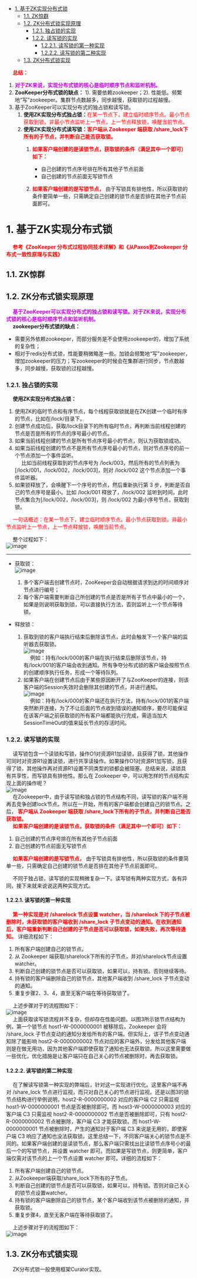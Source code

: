 
<!-- TOC -->

- [1. 基于ZK实现分布式锁](#1-基于zk实现分布式锁)
    - [1.1. ZK惊群](#11-zk惊群)
    - [1.2. ZK分布式锁实现原理](#12-zk分布式锁实现原理)
        - [1.2.1. 独占锁的实现](#121-独占锁的实现)
        - [1.2.2. 读写锁的实现](#122-读写锁的实现)
            - [1.2.2.1. 读写锁的第一种实现](#1221-读写锁的第一种实现)
            - [1.2.2.2. 读写锁的第二种实现](#1222-读写锁的第二种实现)
    - [1.3. ZK分布式锁实现](#13-zk分布式锁实现)

<!-- /TOC -->

&emsp; **<font color = "red">总结：</font>**  
1. **<font color = "clime">对于ZK来说，实现分布式锁的核心是临时顺序节点和监听机制。</font>**  
2. **ZooKeeper分布式锁的缺点：** 1). 需要依赖zookeeper；2). 性能低。频繁地“写”zookeeper。集群节点数越多，同步越慢，获取锁的过程越慢。  
3. 基于ZooKeeper可以实现分布式的独占锁和读写锁。  
    1. **使用ZK实现分布式独占锁：**<font color="red">在某一节点下，建立临时顺序节点。最小节点获取到锁。非最小节点监听上一节点，上一节点释放锁，唤醒当前节点。</font>  
    2. **使用ZK实现分布式读写锁：<font color = "red">客户端从 Zookeeper 端获取 /share_lock下所有的子节点，并判断自己能否获取锁。</font>**  
        1. **<font color = "red">如果客户端创建的是读锁节点，获取锁的条件（满足其中一个即可）如下：</font>**  

            * 自己创建的节点序号排在所有其他子节点前面  
            * 自己创建的节点前面无写锁节点  
            
        2. **<font color = "red">如果客户端创建的是写锁节点，</font>** 由于写锁具有排他性，所以获取锁的条件要简单一些，只需确定自己创建的锁节点是否排在其他子节点前面即可。  


# 1. 基于ZK实现分布式锁
<!--
 基于Zookeeper实现分布式锁，如何解决羊群问题？ 
 https://mp.weixin.qq.com/s/wmRRrdIHaXDk_qBh9zzsyw

 ZK 惊群与脑裂
 https://blog.csdn.net/ajianyingxiaoqinghan/article/details/107327336

ZooKeeper 分布式锁 Curator
https://mp.weixin.qq.com/s/_e-vyZeTlJUaZY1APRb05A
★★★加锁源码
https://mp.weixin.qq.com/s/33CUudLhbCI9mV5g9Qut8Q

~~
https://mp.weixin.qq.com/s/9whV1nuwfu2hWt8newteTA 
-->
&emsp; **<font color = "red">参考《ZooKeeper 分布式过程协同技术详解》和《从Paxos到Zookeeper 分布式一致性原理与实践》</font>**  

## 1.1. ZK惊群



## 1.2. ZK分布式锁实现原理
&emsp; **<font color = "clime">基于ZooKeeper可以实现分布式的独占锁和读写锁。对于ZK来说，实现分布式锁的核心是临时顺序节点和监听机制。</font>**  
&emsp; **zookeeper分布式锁的缺点：**  

* 需要另外依赖zookeeper，而部分服务是不会使用zookeeper的，增加了系统的复杂性；  
* 相对于redis分布式锁，性能要稍微略差一些。加锁会频繁地“写”zookeeper，增加zookeeper的压力；写zookeeper的时候会在集群进行同步，节点数越多，同步越慢，获取锁的过程越慢。

### 1.2.1. 独占锁的实现  
&emsp; **使用ZK实现分布式独占锁：**  
1. 使用ZK的临时节点和有序节点，每个线程获取锁就是在ZK创建一个临时有序的节点，比如在/lock/目录下。  
2. 创建节点成功后，获取/lock目录下的所有临时节点，再判断当前线程创建的节点是否是所有的节点的序号最小的节点。  
3. 如果当前线程创建的节点是所有节点序号最小的节点，则认为获取锁成功。  
4. 如果当前线程创建的节点不是所有节点序号最小的节点，则对节点序号的前一个节点添加一个事件监听。  
&emsp; 比如当前线程获取到的节点序号为 /lock/003，然后所有的节点列表为[/lock/001，/lock/002，/lock/003]，则对 /lock/002 这个节点添加一个事件监听器。  
5. 如果锁释放了，会唤醒下一个序号的节点，然后重新执行第 3 步，判断是否自己的节点序号是最小。比如 /lock/001 释放了，/lock/002 监听到时间，此时节点集合为[/lock/002，/lock/003]，则 /lock/002 为最小序号节点，获取到锁。  

&emsp; <font color="red">一句话概述：在某一节点下，建立临时顺序节点。最小节点获取到锁。非最小节点监听上一节点，上一节点释放锁，唤醒当前节点。</font>

&emsp; 整个过程如下：  
![image](https://gitee.com/wt1814/pic-host/raw/master/images/microService/problems/problem-14.png)  

----
* 获取锁：  
![image](https://gitee.com/wt1814/pic-host/raw/master/images/microService/problems/problem-15.png)  
    1. 多个客户端去创建节点时，ZooKeeper会自动根据请求到达的时间顺序对节点进行编号；  
    2. 每个客户端需要判断自己所创建的节点是否是所有子节点中最小的一个，如果是则说明获取到锁，可以直接执行方法，否则监听上一个节点等待锁。  


* 释放锁：  

    1. 获取到锁的客户端执行结束后删除该节点，此时会触发下一个客户端的监听器去获取锁。  
    ![image](https://gitee.com/wt1814/pic-host/raw/master/images/microService/problems/problem-16.png)  
    &emsp; 例如：持有/lock/000的客户端在执行结束后删除该节点，持有/lock/001的客户端会收到通知。所有争夺分布式锁的客户端会按照节点的创建顺序执行任务，形成一个等待队列。  
    2. 如果客户端在创建节点后由于某些原因断开了与ZooKeeper的连接，则该客户端的Session失效时会删除其创建的节点，并进行通知。  
    ![image](https://gitee.com/wt1814/pic-host/raw/master/images/microService/problems/problem-17.png)  
    &emsp; 例如：持有/lock/000的客户端还在执行方法，持有/lock/001的客户端突然断开连接，为了不让后面的节点收到错误的通知顺序，要尽可能保证在该客户端之前获取锁的所有客户端都能执行完成，需适当加大SessionTimeOut的值来延长节点的存活时间。  

### 1.2.2. 读写锁的实现  
&emsp; 读写锁包含一个读锁和写锁，操作O1对资源R1加读锁，且获得了锁，其他操作可同时对资源R1设置读锁，进行共享读操作。如果操作O1对资源R1加写锁，且获得了锁，其他操作再对资源R1设置不同类型的锁都会被阻塞。总结来说，读锁具有共享性，而写锁具有排他性。那么在 Zookeeper 中，可以用怎样的节点结构实现上面的操作呢？  
![image](https://gitee.com/wt1814/pic-host/raw/master/images/microService/problems/problem-37.png)  
&emsp; 在Zookeeper中，由于读写锁和独占锁的节点结构不同，读写锁的客户端不用再去竞争创建lock节点。所以在一开始，所有的客户端都会创建自己的锁节点。之后， **<font color = "red">客户端从 Zookeeper 端获取 /share_lock下所有的子节点，并判断自己能否获取锁。</font>**  
&emsp; **<font color = "red">如果客户端创建的是读锁节点，获取锁的条件（满足其中一个即可）如下：</font>**  
1. 自己创建的节点序号排在所有其他子节点前面  
2. 自己创建的节点前面无写锁节点  

&emsp; **<font color = "red">如果客户端创建的是写锁节点，</font>** 由于写锁具有排他性，所以获取锁的条件要简单一些，只需确定自己创建的锁节点是否排在其他子节点前面即可。  

&emsp; 不同于独占锁，读写锁的实现稍微复杂一下。读写锁有两种实现方式，各有异同，接下来就来说说这两种实现方式。  

#### 1.2.2.1. 读写锁的第一种实现  
&emsp; **<font color = "red">第一种实现是对 /sharelock 节点设置 watcher，当 /sharelock 下的子节点被删除时，未获取锁的客户端收到 /share_lock 子节点变动的通知。在收到通知后，客户端重新判断自己创建的子节点是否可以获取锁，如果失败，再次等待通知。</font>** 详细流程如下：  
1. 所有客户端创建自己的锁节点。  
2. 从 Zookeeper 端获取/sharelock下所有的子节点，并对/sharelock节点设置 watcher。  
3. 判断自己创建的锁节点是否可以获取锁，如果可以，持有锁。否则继续等待。  
4. 持有锁的客户端删除自己的锁节点，其他客户端收到 /share_lock 子节点变动的通知。  
5. 重复步骤2、3、4，直至无客户端在等待获取锁了。  

&emsp; 上述步骤对于的流程图如下：  
![image](https://gitee.com/wt1814/pic-host/raw/master/images/microService/problems/problem-38.png)  
&emsp; 上面获取读写锁流程并不复杂，但却存在性能问题。以图3所示锁节点结构为例，第一个锁节点 host1-W-0000000001 被移除后，Zookeeper 会将 /share_lock 子节点变动的通知分发给所有的客户端。但实际上，该子节点变动通知除了能影响 host2-R-0000000002 节点对应的客户端外，分发给其他客户端则是在做无用功，因为其他客户端即使获取了通知也无法获取锁。所以这里需要做一些优化，优化措施是让客户端只在自己关心的节点被删除时，再去获取锁。  

#### 1.2.2.2. 读写锁的第二种实现  
&emsp; 在了解读写锁第一种实现的弊端后，针对这一实现进行优化。这里客户端不再对 /share_lock 节点进行监视，而只对自己关心的节点进行监视。还是以图3的锁节点结构进行举例说明，host2-R-0000000002 对应的客户端 C2 只需监视 host1-W-0000000001 节点是否被删除即可。而 host3-W-0000000003 对应的客户端 C3 只需监视 host2-R-0000000002 节点是否被删除即可，只有 host2-R-0000000002 节点被删除，客户端 C3 才能获取锁。而 host1-W-0000000001 节点被删除时，产生的通知对于客户端 C3 来说是无用的，即使客户端 C3 响应了通知也没法获取锁。这里总结一下，不同客户端关心的锁节点是不同的。如果客户端创建的是读锁节点，那么客户端只需找出比读锁节点序号小的最后一个的写锁节点，并设置 watcher 即可。而如果是写锁节点，则更简单，客户端仅需对该节点的上一个节点设置 watcher 即可。详细的流程如下：  
1. 所有客户端创建自己的锁节点。
2. 从Zookeeper端获取/share_lock下所有的子节点。
3. 判断自己创建的锁节点是否可以获取锁，如果可以，持有锁。否则对自己关心的锁节点设置watcher。
4. 持有锁的客户端删除自己的锁节点，某个客户端收到该节点被删除的通知，并获取锁。
5. 重复步骤4，直至无客户端在等待获取锁了。

&emsp; 上述步骤对于的流程图如下：  
![image](https://gitee.com/wt1814/pic-host/raw/master/images/microService/problems/problem-39.png)  

## 1.3. ZK分布式锁实现  
&emsp; ZK分布式锁一般使用框架Curator实现。  
